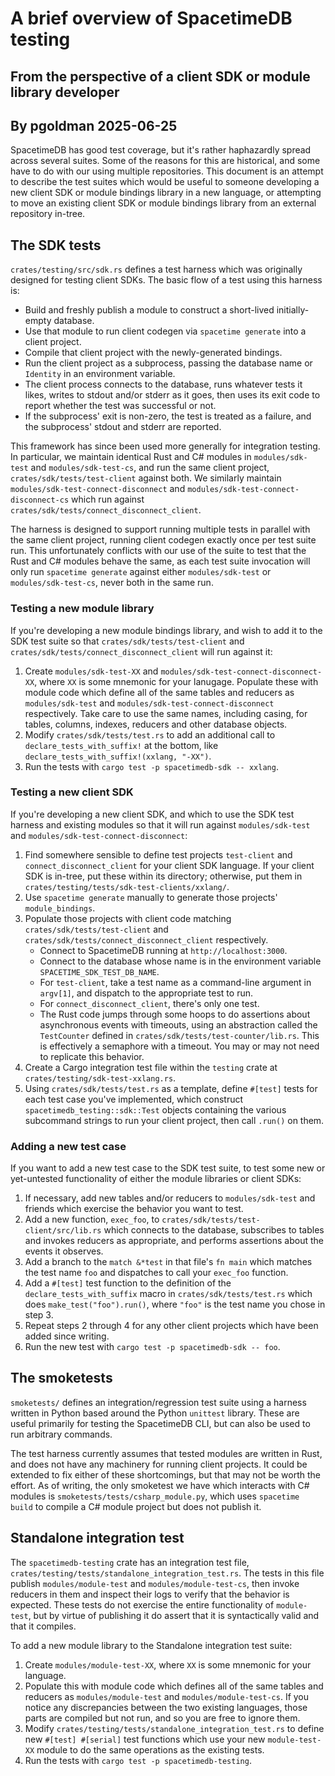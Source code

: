 # A brief overview of SpacetimeDB testing
## From the perspective of a client SDK or module library developer
## By pgoldman 2025-06-25

SpacetimeDB has good test coverage, but it's rather haphazardly spread across several suites.
Some of the reasons for this are historical, and some have to do with our using multiple repositories.
This document is an attempt to describe the test suites which would be useful to someone
developing a new client SDK or module bindings library in a new language,
or attempting to move an existing client SDK or module bindings library from an external repository in-tree.

## The SDK tests

`crates/testing/src/sdk.rs` defines a test harness which was originally designed for testing client SDKs.
The basic flow of a test using this harness is:

- Build and freshly publish a module to construct a short-lived initially-empty database.
- Use that module to run client codegen via `spacetime generate` into  a client project.
- Compile that client project with the newly-generated bindings.
- Run the client project as a subprocess, passing the database name or `Identity` in an environment variable.
- The client process connects to the database,
  runs whatever tests it likes,
  writes to stdout and/or stderr as it goes,
  then uses its exit code to report whether the test was successful or not.
- If the subprocess' exit is non-zero, the test is treated as a failure,
  and the subprocess' stdout and stderr are reported.

This framework has since been used more generally for integration testing.
In particular, we maintain identical Rust and C# modules in `modules/sdk-test` and `modules/sdk-test-cs`,
and run the same client project, `crates/sdk/tests/test-client` against both.
We similarly maintain `modules/sdk-test-connect-disconnect` and `modules/sdk-test-connect-disconnect-cs`
which run against `crates/sdk/tests/connect_disconnect_client`.

The harness is designed to support running multiple tests in parallel with the same client project,
running client codegen exactly once per test suite run.
This unfortunately conflicts with our use of the suite to test that the Rust and C# modules behave the same,
as each test suite invocation will only run `spacetime generate` against either `modules/sdk-test` or `modules/sdk-test-cs`,
never both in the same run.

### Testing a new module library

If you're developing a new module bindings library, and wish to add it to the SDK test suite
so that `crates/sdk/tests/test-client` and `crates/sdk/tests/connect_disconnect_client` will run against it:

1. Create `modules/sdk-test-XX` and `modules/sdk-test-connect-disconnect-XX`, where `XX` is some mnemonic for your lanugage.
   Populate these with module code which define all of the same tables and reducers
   as `modules/sdk-test` and `modules/sdk-test-connect-disconnect` respectively.
   Take care to use the same names, including casing, for tables, columns, indexes, reducers and other database objects.
2. Modify `crates/sdk/tests/test.rs` to add an additional call to `declare_tests_with_suffix!` at the bottom,
   like `declare_tests_with_suffix!(xxlang, "-XX")`.
3. Run the tests with `cargo test -p spacetimedb-sdk -- xxlang`.

### Testing a new client SDK

If you're developing a new client SDK, and which to use the SDK test harness and existing modules
so that it will run against `modules/sdk-test` and `modules/sdk-test-connect-disconnect`:

1. Find somewhere sensible to define test projects `test-client` and `connect_disconnect_client` for your client SDK language.
   If your client SDK is in-tree, put these within its directory; otherwise, put them in `crates/testing/tests/sdk-test-clients/xxlang/`.
2. Use `spacetime generate` manually to generate those projects' `module_bindings`.
3. Populate those projects with client code
   matching `crates/sdk/tests/test-client` and `crates/sdk/tests/connect_disconnect_client` respectively.
   - Connect to SpacetimeDB running at `http://localhost:3000`.
   - Connect to the database whose name is in the environment variable `SPACETIME_SDK_TEST_DB_NAME`.
   - For `test-client`, take a test name as a command-line argument in `argv[1]`, and dispatch to the appropriate test to run.
   - For `connect_disconnect_client`, there's only one test.
   - The Rust code jumps through some hoops to do assertions about asynchronous events with timeouts,
     using an abstraction called the `TestCounter` defined in `crates/sdk/tests/test-counter/lib.rs`.
     This is effectively a semaphore with a timeout.
     You may or may not need to replicate this behavior.
4. Create a Cargo integration test file within the `testing` crate at `crates/testing/sdk-test-xxlang.rs`.
5. Using `crates/sdk/tests/test.rs` as a template, define `#[test]` tests for each test case you've implemented,
   which construct `spacetimedb_testing::sdk::Test` objects containing the various subcommand strings to run your client project,
   then call `.run()` on them.

### Adding a new test case

If you want to add a new test case to the SDK test suite, to test some new or yet-untested functionality
of either the module libraries or client SDKs:

1. If necessary, add new tables and/or reducers to `modules/sdk-test` and friends which exercise the behavior you want to test.
2. Add a new function, `exec_foo`, to `crates/sdk/tests/test-client/src/lib.rs` which connects to the database,
   subscribes to tables and invokes reducers as appropriate, and performs assertions about the events it observes.
3. Add a branch to the `match &*test` in that file's `fn main`
   which matches the test name `foo` and dispatches to call your `exec_foo` function.
4. Add a `#[test]` test function to the definition of the `declare_tests_with_suffix` macro
   in `crates/sdk/tests/test.rs` which does `make_test("foo").run()`, where `"foo"` is the test name you chose in step 3.
5. Repeat steps 2 through 4 for any other client projects which have been added since writing.
6. Run the new test with `cargo test -p spacetimedb-sdk -- foo`.

## The smoketests

`smoketests/` defines an integration/regression test suite using a harness written in Python based around the Python `unittest` library. These are useful primarily for testing the SpacetimeDB CLI, but can also be used to run arbitrary commands.

The test harness currently assumes that tested modules are written in Rust, and does not have any machinery for running client projects. It could be extended to fix either of these shortcomings, but that may not be worth the effort. As of writing, the only smoketest we have which interacts with C# modules is `smoketests/tests/csharp_module.py`, which uses `spacetime build` to compile a C# module project but does not publish it.

## Standalone integration test

The `spacetimedb-testing` crate has an integration test file, `crates/testing/tests/standalone_integration_test.rs`.
The tests in this file publish `modules/module-test` and `modules/module-test-cs`,
then invoke reducers in them and inspect their logs to verify that the behavior is expected.
These tests do not exercise the entire functionality of `module-test`,
but by virtue of publishing it do assert that it is syntactically valid and that it compiles.

To add a new module library to the Standalone integration test suite:

1. Create `modules/module-test-XX`, where `XX` is some mnemonic for your language.
2. Populate this with module code which defines all of the same tables and reducers
   as `modules/module-test` and `modules/module-test-cs`.
   If you notice any discrepancies between the two existing languages, those parts are compiled but not run,
   and so you are free to ignore them.
3. Modify `crates/testing/tests/standalone_integration_test.rs` to define new  `#[test] #[serial]` test functions
   which use your new `module-test-XX` module to do the same operations as the existing tests.
4. Run the tests with `cargo test -p spacetimedb-testing`.
